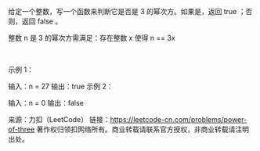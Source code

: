 给定一个整数，写一个函数来判断它是否是 3 的幂次方。如果是，返回 true ；否则，返回 false 。

整数 n 是 3 的幂次方需满足：存在整数 x 使得 n == 3x

 

示例 1：

输入：n = 27
输出：true
示例 2：

输入：n = 0
输出：false

来源：力扣（LeetCode）
链接：https://leetcode-cn.com/problems/power-of-three
著作权归领扣网络所有。商业转载请联系官方授权，非商业转载请注明出处。